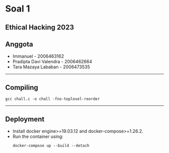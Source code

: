 # Soal 1
Ethical Hacking 2023
---
## Anggota
- Immanuel - 2006463162 
- Pradipta Davi Valendra - 2006462664
- Tara Mazaya Lababan - 2006473535 
---
## Compiling
```
gcc chall.c -o chall -fno-toplevel-reorder
```
---
## Deployment
- Install docker engine>=19.03.12 and docker-compose>=1.26.2.
- Run the container using:
    ```
    docker-compose up --build --detach
    ```
